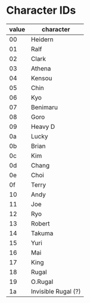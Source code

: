 # Character IDs

| value | character           |
| ----- | ------------------- |
| 00    | Heidern             |
| 01    | Ralf                |
| 02    | Clark               |
| 03    | Athena              |
| 04    | Kensou              |
| 05    | Chin                |
| 06    | Kyo                 |
| 07    | Benimaru            |
| 08    | Goro                |
| 09    | Heavy D             |
| 0a    | Lucky               |
| 0b    | Brian               |
| 0c    | Kim                 |
| 0d    | Chang               |
| 0e    | Choi                |
| 0f    | Terry               |
| 10    | Andy                |
| 11    | Joe                 |
| 12    | Ryo                 |
| 13    | Robert              |
| 14    | Takuma              |
| 15    | Yuri                |
| 16    | Mai                 |
| 17    | King                |
| 18    | Rugal               |
| 19    | O.Rugal             |
| 1a    | Invisible Rugal (?) |
